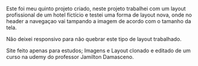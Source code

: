 Este foi meu quinto projeto criado, neste projeto trabalhei com um layout profissional de um hotel fíctício e testei uma forma de layout nova, onde no header a navegaçao vai tampando a imagem de acordo com o tamanho da tela.

Não deixei responsivo para não quebrar este tipo de layout trabalhado.

Site feito apenas para estudos; Imagens e Layout clonado e editado de um curso na udemy do professor Jamilton Damasceno.